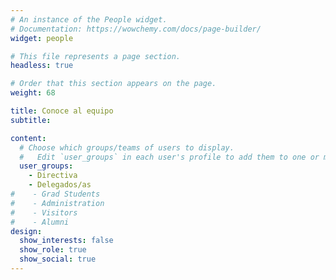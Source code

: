 ```yaml
---
# An instance of the People widget.
# Documentation: https://wowchemy.com/docs/page-builder/
widget: people

# This file represents a page section.
headless: true

# Order that this section appears on the page.
weight: 68

title: Conoce al equipo
subtitle:

content:
  # Choose which groups/teams of users to display.
  #   Edit `user_groups` in each user's profile to add them to one or more of these groups.
  user_groups:
    - Directiva
    - Delegados/as
#    - Grad Students
#    - Administration
#    - Visitors
#    - Alumni
design:
  show_interests: false
  show_role: true
  show_social: true
---
```

